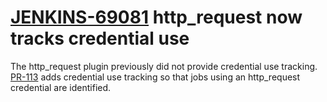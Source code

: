 # [JENKINS-69081](https://issues.jenkins.io/browse/JENKINS-69081) http_request now tracks credential use

The http_request plugin previously did not provide credential use tracking.
[PR-113](https://github.com/jenkinsci/http-request-plugin/pull/113) adds credential use tracking so that jobs using an http_request credential are identified.

